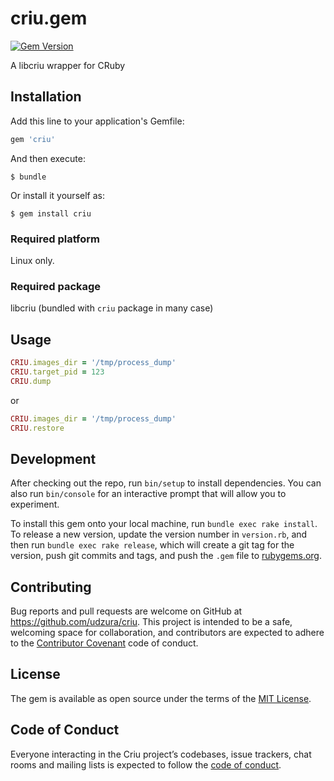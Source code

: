 # criu.gem

[![Gem Version](https://badge.fury.io/rb/criu.svg)](https://badge.fury.io/rb/criu)

A libcriu wrapper for CRuby

## Installation

Add this line to your application's Gemfile:

```ruby
gem 'criu'
```

And then execute:

    $ bundle

Or install it yourself as:

    $ gem install criu

### Required platform

Linux only.

### Required package

libcriu (bundled with `criu` package in many case)

## Usage

```ruby
CRIU.images_dir = '/tmp/process_dump'
CRIU.target_pid = 123
CRIU.dump
```

or

```ruby
CRIU.images_dir = '/tmp/process_dump'
CRIU.restore
```

## Development

After checking out the repo, run `bin/setup` to install dependencies. You can also run `bin/console` for an interactive prompt that will allow you to experiment.

To install this gem onto your local machine, run `bundle exec rake install`. To release a new version, update the version number in `version.rb`, and then run `bundle exec rake release`, which will create a git tag for the version, push git commits and tags, and push the `.gem` file to [rubygems.org](https://rubygems.org).

## Contributing

Bug reports and pull requests are welcome on GitHub at https://github.com/udzura/criu. This project is intended to be a safe, welcoming space for collaboration, and contributors are expected to adhere to the [Contributor Covenant](http://contributor-covenant.org) code of conduct.

## License

The gem is available as open source under the terms of the [MIT License](https://opensource.org/licenses/MIT).

## Code of Conduct

Everyone interacting in the Criu project’s codebases, issue trackers, chat rooms and mailing lists is expected to follow the [code of conduct](https://github.com/udzura/criu/blob/master/CODE_OF_CONDUCT.md).
